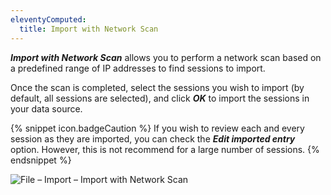 ```yaml
---
eleventyComputed:
  title: Import with Network Scan
---
```

***Import with Network Scan*** allows you to perform a network scan based on a predefined range of IP addresses to find sessions to import.  

Once the scan is completed, select the sessions you wish to import (by default, all sessions are selected), and click ***OK*** to import the sessions in your data source. 

{% snippet icon.badgeCaution %} 
If you wish to review each and every session as they are imported, you can check the ***Edit imported entry*** option. However, this is not recommend for a large number of sessions. 
{% endsnippet %}
 
![File – Import – Import with Network Scan](https://webdevolutions.azureedge.net/docs/en/rdm/windows/clip10034.png) 
